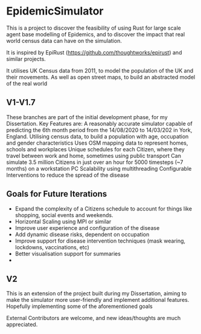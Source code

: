 # EpidemicSimulator

This is a project to discover the feasibility of using Rust for large scale agent base modelling of Epidemics, and to
discover the impact that real world census data can have on the simulation.

It is inspired by EpiRust (https://github.com/thoughtworks/epirust) and similar projects.

It utilises UK Census data from 2011, to model the population of the UK and their movements. As well as open street
maps, to build an abstracted model of the real world

## V1-V1.7

These branches are part of the initial development phase, for my Dissertation. Key Features are:
A reasonably accurate simulator capable of predicting the 6th month period from the 14/08/2020 to 14/03/202 in York,
England. Utilising census data, to build a population with age, occupation and gender characteristics Uses OSM mapping
data to represent homes, schools and workplaces Unique schedules for each Citizen, where they travel between work and
home, sometimes using public transport Can simulate 3.5 million Citizens in just over an hour for 5000 timesteps (~7
months) on a workstation PC Scalability using multithreading Configurable Interventions to reduce the spread of the
disease

## Goals for Future Iterations

* Expand the complexity of a Citizens schedule to account for things like shopping, social events and weekends.
* Horizontal Scaling using MPI or similar
* Improve user experience and configuration of the disease
* Add dynamic disease risks, dependent on occupation
* Improve support for disease intervention techniques (mask wearing, lockdowns, vaccinations, etc)
* Better visualisation support for summaries
*

## V2

This is an extension of the project built during my Dissertation, aiming to make the simulator more user-friendly and implement additional features.
Hopefully implementing some of the aforementioned goals

External Contributors are welcome, and new ideas/thoughts are much appreciated.

